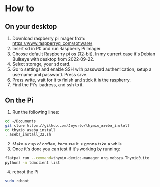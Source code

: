 # How to

## On your desktop
1. Download raspberry pi imager from: https://www.raspberrypi.com/software/
2. Insert sd in PC and run Raspberry Pi Imager
3. Choose default Raspberry pi os (32-bit). In my current case it's Debian Bullseye with desktop from 2022-09-22.
4. Select storage, your sd card.
5. Go to settings and enable SSH with password authentication, setup a username and password. Press save.
6. Press write, wait for it to finish and stick it in the raspberry.
7. Find the Pi's ipadress, and ssh to it.

## On the Pi
1. Run the following lines:
```sh
cd ~/Documents
git clone https://github.com/Jayordo/thymio_aseba_install
cd thymio_aseba_install
. aseba_install_32.sh
```
2. Make a cup of coffee, because it is gonna take a while.
3. Once it's done you can test if it's working by running:
```sh
flatpak run --command=thymio-device-manager org.mobsya.ThymioSuite
python3 -m tdmclient list
```
4. reboot the Pi
```sh
sudo reboot
```
